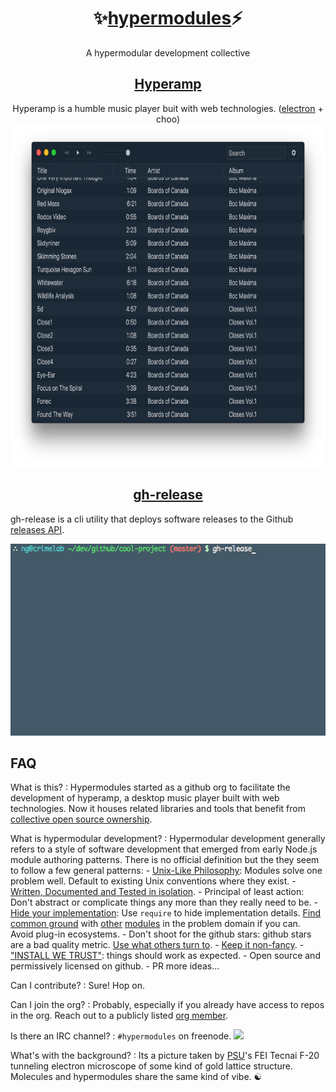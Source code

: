 <h1 align="center">✨<a href="https://github.com/hypermodules">hypermodules</a>⚡️</h1>

<div align="center">A hypermodular development collective</div>

<h2 align="center"><a href="https://github.com/hypermodules/hyperamp">Hyperamp</a></h2>

<div align="center">Hyperamp is a humble music player buit with web technologies.  (<a href="http://electron.atom.io">electron</a> + <a hfre="https://choo.io">choo</a>)</div>

<div align="center"><img src="/static/hyperamp-1x.png" srcset="/static/hyperamp-2x.png 2x" height="548" /></div>

<h2 align="center"><a href="https://github.com/hypermodules/gh-release">gh-release</a></h2>

gh-release is a cli utility that deploys software releases to the Github <a href="https://developer.github.com/v3/repos/releases/">releases API</a>.

<div align="center"><img src="/static/gh-release.gif" height="307" /></div>

## FAQ

What is this?
:   Hypermodules started as a github org to facilitate the development of hyperamp, a desktop music player built with web technologies.  Now it houses related libraries and tools that benefit from [collective open source ownership](https://twitter.com/zeke/status/826504522679791616).

What is hypermodular development?
:  Hypermodular development generally refers to a style of software development that emerged from early Node.js module authoring patterns.  There is no official definition but the they seem to follow a few general patterns:
    - [Unix-Like Philosophy](http://substack.net/many_things): Modules solve one problem well.  Default to existing Unix conventions where they exist.
    - [Written, Documented and Tested in isolation](https://gist.github.com/substack/68f8d502be42d5cd4942#gistcomment-1365106).
    - Principal of least action: Don't abstract or complicate things any more than they really need to be.
    - [Hide your implementation](https://opbeat.com/community/posts/hypermodular-development-by-mathias-buus/): Use `require` to hide implementation details.  [Find common ground](https://github.com/maxogden/abstract-blob-store) with [other](https://github.com/juliangruber/abstract-random-access) [modules](https://github.com/Level/abstract-leveldown) in the problem domain if you can.  Avoid plug-in ecosystems.
    - Don't shoot for the github stars: github stars are a bad quality metric.  [Use what others turn to](http://node-modules.com/?u=bcomnes).
    - [Keep it non-fancy](https://github.com/yoshuawuyts/tiny-guide-to-non-fancy-node).
    - ["INSTALL WE TRUST"](http://module.party): things should work as expected.
    - Open source and permissively licensed on github.
    - PR more ideas...

Can I contribute?
:   Sure!  Hop on.

Can I join the org?
:   Probably, especially if you already have access to repos in the org.  Reach out to a publicly listed [org member](https://github.com/orgs/hypermodules/people).

Is there an IRC channel?
:   `#hypermodules` on freenode.
    <a href="https://www.irccloud.com/invite?channel=%23hypermodules&amp;hostname=irc.freenode.net&amp;port=6697&amp;ssl=1" target="_blank"><img src="https://img.shields.io/badge/IRC-%23hypermodules-1e72ff.svg?style=flat-square"  height="20"></a>

What's with the background?
:    Its a picture taken by [PSU](https://www.pdx.edu/cemn/)'s FEI Tecnai F-20 tunneling electron microscope of some kind of gold lattice structure.  Molecules and hypermodules share the same kind of vibe. ☯
